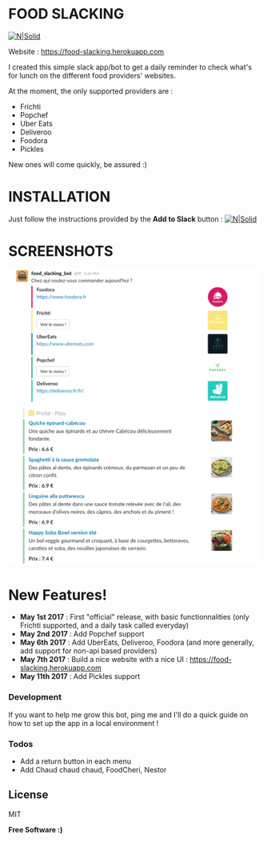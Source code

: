 # FOOD SLACKING

[![N|Solid](https://platform.slack-edge.com/img/add_to_slack@2x.png)](https://slack.com/oauth/authorize?&client_id=158493540211.158495716179&scope=bot)

Website : https://food-slacking.herokuapp.com

I created this simple slack app/bot to get a daily reminder to check what's for lunch on the different food providers' websites.

At the moment, the only supported providers are :
  - Frichti
  - Popchef
  - Uber Eats
  - Deliveroo
  - Foodora 
  - Pickles

New ones will come quickly, be assured :)

# INSTALLATION
Just follow the instructions provided by the **Add to Slack** button : 
[![N|Solid](https://platform.slack-edge.com/img/add_to_slack.png)](https://slack.com/oauth/authorize?&client_id=158493540211.158495716179&scope=bot)

# SCREENSHOTS
![Screenshot 1](/images/readme-providers.png?raw=true "Choose your daily food provider !")
![Screenshot 2](/images/readme-propositions.png?raw=true "Frichti example : propositions for the 'Plats' category")

# New Features!

  - **May 1st 2017** : First "official" release, with basic functionnalities (only Frichti supported, and a daily task called everyday)
  - **May 2nd 2017** : Add Popchef support
  - **May 6th 2017** : Add UberEats, Deliveroo, Foodora (and more generally, add support for non-api based providers)
  - **May 7th 2017** : Build a nice website with a nice UI : https://food-slacking.herokuapp.com
  - **May 11th 2017** : Add Pickles support

### Development

If you want to help me grow this bot, ping me and I'll do a quick guide on how to set up the app in a local environment !

### Todos

 - Add a return button in each menu
 - Add Chaud chaud chaud, FoodCheri, Nestor

License
----

MIT

**Free Software :)**
